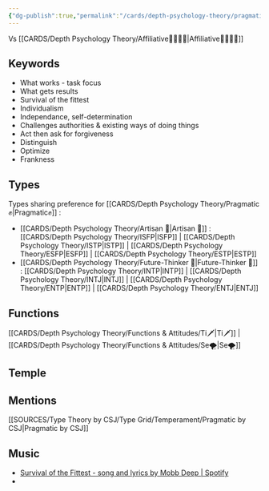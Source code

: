 ```yaml
---
{"dg-publish":true,"permalink":"/cards/depth-psychology-theory/pragmatic/","noteIcon":"","created":"2023-01-01T13:12:17.828+01:00","updated":"2023-04-20T23:24:04.889+02:00"}
---
```


Vs [[CARDS/Depth Psychology Theory/Affiliative👨‍👩‍👧‍👦\|Affiliative👨‍👩‍👧‍👦]]

## Keywords
- What works - task focus
- What gets results
- Survival of the fittest 
- Individualism
- Independance, self-determination
- Challenges authorities & existing ways of doing things
- Act then ask for forgiveness
- Distinguish
- Optimize 
- Frankness 

## Types 
Types sharing preference for [[CARDS/Depth Psychology Theory/Pragmatic✊\|Pragmatic✊]] : 
- [[CARDS/Depth Psychology Theory/Artisan 🧰\|Artisan 🧰]] : [[CARDS/Depth Psychology Theory/ISFP\|ISFP]] | [[CARDS/Depth Psychology Theory/ISTP\|ISTP]] | [[CARDS/Depth Psychology Theory/ESFP\|ESFP]] | [[CARDS/Depth Psychology Theory/ESTP\|ESTP]]
- [[CARDS/Depth Psychology Theory/Future-Thinker 🔮\|Future-Thinker 🔮]] : [[CARDS/Depth Psychology Theory/INTP\|INTP]] | [[CARDS/Depth Psychology Theory/INTJ\|INTJ]] | [[CARDS/Depth Psychology Theory/ENTP\|ENTP]] | [[CARDS/Depth Psychology Theory/ENTJ\|ENTJ]] 

## Functions 
[[CARDS/Depth Psychology Theory/Functions & Attitudes/Ti🗡️\|Ti🗡️]] | [[CARDS/Depth Psychology Theory/Functions & Attitudes/Se🌪️\|Se🌪️]] 

## Temple 

## Mentions
[[SOURCES/Type Theory by CSJ/Type Grid/Temperament/Pragmatic by CSJ\|Pragmatic by CSJ]]



## Music
- [Survival of the Fittest - song and lyrics by Mobb Deep | Spotify](https://open.spotify.com/track/7N1Vjtzr1lmmCW9iasQ8YO?si=b42d5a2c68924071)
- 